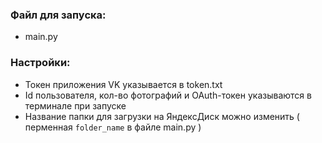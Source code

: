 ### Файл для запуска:

* main.py

### Настройки:

* Токен приложения VK указывается в token.txt
* Id пользователя, кол-во фотографий и OAuth-токен указываются в терминале при запуске
* Название папки для загрузки на ЯндексДиск можно изменить ( перменная `folder_name` в файле main.py  ) 
